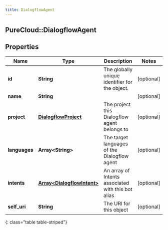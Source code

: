 ```yaml
---
title: DialogflowAgent
---
```

## PureCloud::DialogflowAgent

## Properties

|Name | Type | Description | Notes|
|------------ | ------------- | ------------- | -------------|
| **id** | **String** | The globally unique identifier for the object. | [optional] |
| **name** | **String** |  | [optional] |
| **project** | [**DialogflowProject**](DialogflowProject.html) | The project this Dialogflow agent belongs to | [optional] |
| **languages** | **Array&lt;String&gt;** | The target languages of the Dialogflow agent | [optional] |
| **intents** | [**Array&lt;DialogflowIntent&gt;**](DialogflowIntent.html) | An array of Intents associated with this bot alias | [optional] |
| **self_uri** | **String** | The URI for this object | [optional] |
{: class="table table-striped"}


